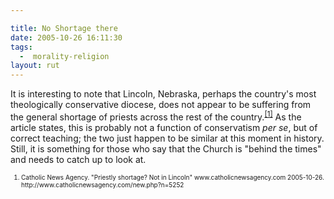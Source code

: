 ```yaml
---

title: No Shortage there
date: 2005-10-26 16:11:30
tags:
  -  morality-religion
layout: rut
---
```


<p>It is interesting to note that Lincoln, Nebraska, perhaps the country's most theologically conservative diocese, does not appear to be suffering from the general shortage of priests across the rest of the country.<sup><a href="http://www.catholicnewsagency.com/new.php?n=5252" title="Priestly shortage? Not in Lincoln">[1]</a></sup> As the article states, this is probably not a function of conservatism <em>per se</em>, but of correct teaching; the two just happen to be similar at this moment in history.  Still, it is something for those who say that the Church is "behind the times" and needs to catch up to look at.</p>  <font size="-2"> <ol> <li>Catholic News Agency.  "Priestly shortage? Not in Lincoln" www.catholicnewsagency.com 2005-10-26. http://www.catholicnewsagency.com/new.php?n=5252 </li> </ol> </font>

